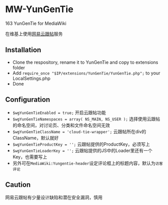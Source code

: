 # MW-YunGenTie
163 YunGenTie for MediaWiki

在维基上使用[网易云跟帖](https://gentie.163.com/)服务

## Installation
* Clone the respository, rename it to YunGenTie and copy to extensions folder
* Add `require_once "$IP/extensions/YunGenTie/YunGenTie.php";` to your LocalSettings.php
* Done

## Configuration
* `$wgYunGenTieEnabled = true;` 开启云跟帖功能
* `$wgYunGenTieNamespaces = array( NS_MAIN, NS_USER );` 选择使用云跟帖的命名空间，对讨论页、分类和文件命名空间无效
* `$wgYunGenTieClassName = 'cloud-tie-wrapper';` 云跟帖所在div的ClassName，默认就好
* `$wgYunGenTieProductKey = '';` 云跟帖提供的ProductKey，必须写上
* `$wgYunGenTieLoaderKey = '';` 云跟帖提供的JS中的Loader里还有一个Key，也需要写上
* 另外可在`MediaWiki:Yungentie-header`设定评论框上的标题内容，默认为`访客评论`

## Caution
网易云跟帖有少量设计缺陷和潜在安全漏洞，慎用
